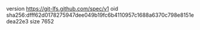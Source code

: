 version https://git-lfs.github.com/spec/v1
oid sha256:dfff62d0178275947dee049b19fc6b4110957c1688a6370c798e8151edea22e3
size 7652

